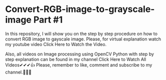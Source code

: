 # Convert-RGB-image-to-grayscale-image Part #1
In this repository, I will show you on the step by step procedure on how to convert RGB image to gayscale image. Please, for virtual explanation watch my youtube video Click Here to Watch the Video.

Also, all videos on Image processing using OpenCV Python with step by step explanation can be found in my channel Click Here to Watch All Videos✔✔✔👍 Please, remember to like, comment and subscribe to my channel.👏👏🙌
